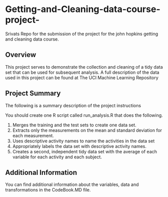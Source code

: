 # Getting-and-Cleaning-data-course-project-

Srivats
Repo for the submission of the project for the john hopkins getting and cleaning data course.

## Overview

This project serves to demonstrate the collection and cleaning of a tidy data set that can be used for subsequent analysis. A full description of the data used in this project can be found at The UCI Machine Learning Repository

## Project Summary

The following is a summary description of the project instructions

You should create one R script called run_analysis.R that does the following.

 1. Merges the training and the test sets to create one data set.
 2. Extracts only the measurements on the mean and standard deviation for each measurement.
 3. Uses descriptive activity names to name the activities in the data set
 4. Appropriately labels the data set with descriptive activity names.
 5. Creates a second, independent tidy data set with the average of each variable for each activity and each subject.
 
## Additional Information

You can find additional information about the variables, data and transformations in the CodeBook.MD file.
